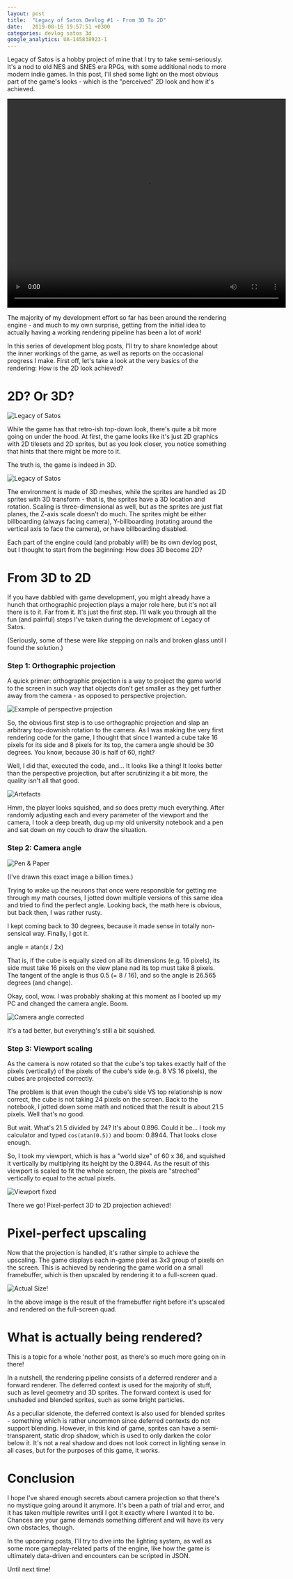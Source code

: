 ```yaml
---
layout: post
title:  "Legacy of Satos Devlog #1 - From 3D To 2D"
date:   2019-08-16 19:57:51 +0300
categories: devlog satos 3d
google_analytics: UA-145838923-1
---
```

Legacy of Satos is a hobby project of mine that I try to take
semi-seriously. It's a nod to old NES and SNES era RPGs, with
some additional nods to more modern indie games. In this post,
I'll shed some light on the most obvious part of the game's
looks - which is the "perceived" 2D look and how it's achieved.

<video width="640" height="480" autoplay loop>
    <source src="/assets/intro.mp4" type="video/mp4">
</video>

The majority of my development effort so far has been around
the rendering engine - and much to my own surprise, getting
from the initial idea to actually having a working rendering
pipeline has been a lot of work!

In this series of development blog posts, I'll try to share knowledge about
the inner workings of the game, as well as reports
on the occasional progress I make. First off, let's take a look
at the very basics of the rendering: How is the 2D look achieved?

# 2D? Or 3D?

![Legacy of Satos](/assets/tower_01.png)

While the game has that retro-ish top-down look, there's quite
a bit more going on under the hood. At first, the game looks like
it's just 2D graphics with 2D tilesets and 2D sprites, but as
you look closer, you notice something that hints that there might
be more to it.

The truth is, the game is indeed in 3D.

![Legacy of Satos](/assets/tower_02.png)

The environment is made of 3D meshes, while the sprites are handled
as 2D sprites with 3D transform - that is, the sprites have
a 3D location and rotation. Scaling is three-dimensional as well,
but as the sprites are just flat planes, the Z-axis scale doesn't do much.
The sprites might be either billboarding (always facing camera),
Y-billboarding (rotating around the vertical axis to face the camera),
or have billboarding disabled.

Each part of the engine could (and probably will!) be its own devlog
post, but I thought to start from the beginning: How does 3D become 2D?

# From 3D to 2D

If you have dabbled with game development, you might already have a hunch
that orthographic projection plays a major role here, but it's not
all there is to it. Far from it. It's just the first step. I'll walk you
through all the fun (and painful) steps I've taken during the development
of Legacy of Satos.

(Seriously, some of these were like stepping on nails and broken glass
until I found the solution.)

### Step 1: Orthographic projection

A quick primer: orthographic projection is a way to project the game world
to the screen in such way that objects don't get smaller as they get
further away from the camera - as opposed to perspective projection.

![Example of perspective projection](/assets/ex_projection.png)

So, the obvious first step is to use orthographic projection and slap
an arbitrary top-downish rotation to the camera. As I was making the very first rendering code for the game, I thought that since I wanted a cube
take 16 pixels for its side and 8 pixels for its top, the camera angle
should be 30 degrees. You know, because 30 is half of 60, right?

Well, I did that, executed the code, and... It looks like a thing!
It looks better than the perspective projection, but after scrutinizing it a bit more, the quality isn't all that good.

![Artefacts](/assets/ex_orthographic.png)

Hmm, the player looks squished, and so does pretty much everything.
After randomly adjusting each and every parameter of the viewport and
the camera, I took a deep breath, dug up my old university notebook
and a pen and sat down on my couch to draw the situation.

### Step 2: Camera angle

![Pen & Paper](/assets/pen_design.jpeg)

(I've drawn this exact image a billion times.)

Trying to wake up the neurons that once were responsible for getting
me through my math courses, I jotted down multiple versions of this
same idea and tried to find the perfect angle. Looking back, the
math here is obvious, but back then, I was rather rusty.

I kept coming back to 30 degrees, because it made sense in totally
non-sensical way. Finally, I got it.

angle = atan(x / 2x)

That is, if the cube is equally sized on all its dimensions (e.g. 16 pixels),
its side must take 16 pixels on the view plane nad its top must take 8 pixels.
The tangent of the angle is thus 0.5 (= 8 / 16), and so the angle is
26.565 degrees (and change).

Okay, cool, wow. I was probably shaking at this moment as I booted up
my PC and changed the camera angle. Boom.

![Camera angle corrected](/assets/ex_camera_angle_corrected.png)

It's a tad better, but everything's still a bit squished.

### Step 3: Viewport scaling

As the camera is now rotated so that the cube's top takes exactly
half of the pixels (vertically) of the pixels of the cube's side
(e.g. 8 VS 16 pixels), the cubes are projected correctly.

The problem is that even though the cube's side VS top relationship
is now correct, the cube is not taking 24 pixels on the screen.
Back to the notebook, I jotted down some math and noticed that
the result is about 21.5 pixels. Well that's no good.

But wait. What's 21.5 divided by 24? It's about 0.896. Could it be...
I took my calculator and typed `cos(atan(0.5))` and boom: 0.8944.
That looks close enough.

So, I took my viewport, which is has a "world size" of 60 x 36,
and squished it vertically by multiplying its height by the 0.8944.
As the result of this viewport is scaled to fit the whole screen,
the pixels are "streched" vertically to equal to the actual pixels.

![Viewport fixed](/assets/ex_viewport_fixed.png)

There we go! Pixel-perfect 3D to 2D projection achieved!

# Pixel-perfect upscaling

Now that the projection is handled, it's rather simple to achieve
the upscaling. The game displays each in-game pixel as 3x3 group of
pixels on the screen. This is achieved by rendering the game world
on a small framebuffer, which is then upscaled by rendering it to
a full-screen quad.

![Actual Size!](/assets/actual_size.png)

In the above image is the result of the framebuffer right before
it's upscaled and rendered on the full-screen quad.

# What is actually being rendered?

This is a topic for a whole 'nother post, as there's so much more
going on in there!

In a nutshell, the rendering pipeline consists of a deferred
renderer and a forward renderer. The deferred context is used for
the majority of stuff, such as level geometry and 3D sprites.
The forward context is used for unshaded and blended sprites,
such as some bright particles.

As a peculiar sidenote, the deferred context is also used for
blended sprites - something which is rather uncommon since deferred
contexts do not support blending. However, in this kind of game,
sprites can have a semi-transparent, static drop shadow, which is
used to only darken the color below it. It's not a real shadow
and does not look correct in lighting sense in all cases, but
for the purposes of this game, it works.

# Conclusion

I hope I've shared enough secrets about camera projection so
that there's no mystique going around it anymore. It's been a
path of trial and error, and it has taken multiple rewrites
until I got it exactly where I wanted it to be. Chances are your
game demands something different and will have its very own
obstacles, though.

In the upcoming posts, I'll try to dive into the lighting system,
as well as some more gameplay-related parts of the engine, like
how the game is ultimately data-driven and encounters can be
scripted in JSON.

Until next time!